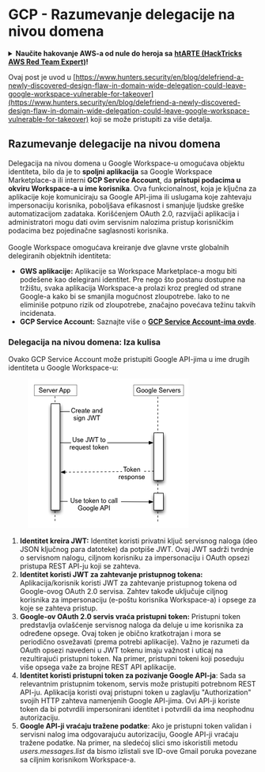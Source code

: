 # GCP - Razumevanje delegacije na nivou domena

<details>

<summary><strong>Naučite hakovanje AWS-a od nule do heroja sa</strong> <a href="https://training.hacktricks.xyz/courses/arte"><strong>htARTE (HackTricks AWS Red Team Expert)</strong></a><strong>!</strong></summary>

Drugi načini podrške HackTricks-u:

* Ako želite da vidite **vašu kompaniju reklamiranu na HackTricks-u** ili **preuzmete HackTricks u PDF formatu** proverite [**PLANOVE ZA PRETPLATU**](https://github.com/sponsors/carlospolop)!
* Nabavite [**zvanični PEASS & HackTricks swag**](https://peass.creator-spring.com)
* Otkrijte [**The PEASS Family**](https://opensea.io/collection/the-peass-family), našu kolekciju ekskluzivnih [**NFT-ova**](https://opensea.io/collection/the-peass-family)
* **Pridružite se** 💬 [**Discord grupi**](https://discord.gg/hRep4RUj7f) ili [**telegram grupi**](https://t.me/peass) ili me **pratite** na **Twitter-u** 🐦 [**@carlospolopm**](https://twitter.com/carlospolopm)**.**
* **Podelite svoje hakovanje trikove slanjem PR-ova na** [**HackTricks**](https://github.com/carlospolop/hacktricks) i [**HackTricks Cloud**](https://github.com/carlospolop/hacktricks-cloud) github repozitorijume.

</details>

Ovaj post je uvod u [https://www.hunters.security/en/blog/delefriend-a-newly-discovered-design-flaw-in-domain-wide-delegation-could-leave-google-workspace-vulnerable-for-takeover](https://www.hunters.security/en/blog/delefriend-a-newly-discovered-design-flaw-in-domain-wide-delegation-could-leave-google-workspace-vulnerable-for-takeover) koji se može pristupiti za više detalja.

## **Razumevanje delegacije na nivou domena**

Delegacija na nivou domena u Google Workspace-u omogućava objektu identiteta, bilo da je to **spoljni aplikacija** sa Google Workspace Marketplace-a ili interni **GCP Service Account**, da **pristupi podacima u okviru Workspace-a u ime korisnika**. Ova funkcionalnost, koja je ključna za aplikacije koje komuniciraju sa Google API-jima ili uslugama koje zahtevaju impersonaciju korisnika, poboljšava efikasnost i smanjuje ljudske greške automatizacijom zadataka. Korišćenjem OAuth 2.0, razvijači aplikacija i administratori mogu dati ovim servisnim nalozima pristup korisničkim podacima bez pojedinačne saglasnosti korisnika.\
\
Google Workspace omogućava kreiranje dve glavne vrste globalnih delegiranih objektnih identiteta:

* **GWS aplikacije:** Aplikacije sa Workspace Marketplace-a mogu biti podešene kao delegirani identitet. Pre nego što postanu dostupne na tržištu, svaka aplikacija Workspace-a prolazi kroz pregled od strane Google-a kako bi se smanjila mogućnost zloupotrebe. Iako to ne eliminiše potpuno rizik od zloupotrebe, značajno povećava težinu takvih incidenata.
* **GCP Service Account:** Saznajte više o [**GCP Service Account-ima ovde**](../gcp-basic-information.md#service-accounts).

### **Delegacija na nivou domena: Iza kulisa**

Ovako GCP Service Account može pristupiti Google API-jima u ime drugih identiteta u Google Workspace-u:

<figure><img src="../../../.gitbook/assets/image (11).png" alt=""><figcaption></figcaption></figure>

1. **Identitet kreira JWT:** Identitet koristi privatni ključ servisnog naloga (deo JSON ključnog para datoteke) da potpiše JWT. Ovaj JWT sadrži tvrdnje o servisnom nalogu, ciljnom korisniku za impersonaciju i OAuth opsezi pristupa REST API-ju koji se zahteva.
2. **Identitet koristi JWT za zahtevanje pristupnog tokena:** Aplikacija/korisnik koristi JWT za zahtevanje pristupnog tokena od Google-ovog OAuth 2.0 servisa. Zahtev takođe uključuje ciljnog korisnika za impersonaciju (e-poštu korisnika Workspace-a) i opsege za koje se zahteva pristup.
3. **Google-ov OAuth 2.0 servis vraća pristupni token:** Pristupni token predstavlja ovlašćenje servisnog naloga da deluje u ime korisnika za određene opsege. Ovaj token je obično kratkotrajan i mora se periodično osvežavati (prema potrebi aplikacije). Važno je razumeti da OAuth opsezi navedeni u JWT tokenu imaju važnost i uticaj na rezultirajući pristupni token. Na primer, pristupni tokeni koji poseduju više opsega važe za brojne REST API aplikacije.
4. **Identitet koristi pristupni token za pozivanje Google API-ja**: Sada sa relevantnim pristupnim tokenom, servis može pristupiti potrebnom REST API-ju. Aplikacija koristi ovaj pristupni token u zaglavlju "Authorization" svojih HTTP zahteva namenjenih Google API-jima. Ovi API-ji koriste token da bi potvrdili impersonirani identitet i potvrdili da ima neophodnu autorizaciju.
5. **Google API-ji vraćaju tražene podatke**: Ako je pristupni token validan i servisni nalog ima odgovarajuću autorizaciju, Google API-ji vraćaju tražene podatke. Na primer, na sledećoj slici smo iskoristili metodu _users.messages.list_ da bismo izlistali sve ID-ove Gmail poruka povezane sa ciljnim korisnikom Workspace-a.

